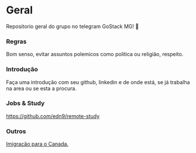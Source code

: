 # Geral
Repositorio geral do grupo no telegram GoStack MG! 🚀

### Regras
Bom senso, evitar assuntos polemicos como politica ou religião, respeito.

### Introdução
Faça uma introdução com seu github, linkedin e de onde está, se já trabalha na area ou se esta a procura.

### Jobs & Study
https://github.com/edn9/remote-study

### Outros
[Imigração para o Canada.](https://github.com/ti-no-canada/imigracao-para-o-canada)
